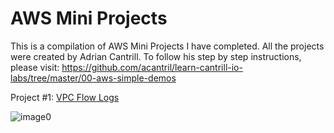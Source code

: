 # AWS Mini Projects

This is a compilation of AWS Mini Projects I have completed. All the projects were created by Adrian Cantrill. To follow his step by step instructions, please visit: https://github.com/acantril/learn-cantrill-io-labs/tree/master/00-aws-simple-demos 

Project #1: [VPC Flow Logs](https://github.com/omyro/aws-mini-projects/tree/main/vpc-flow-logs-project)

![image0](images/flowlogsproject.png)